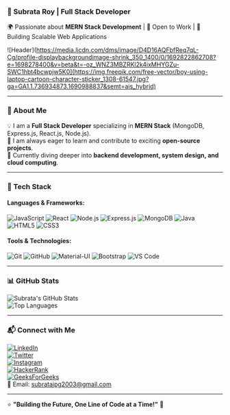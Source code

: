 ### 🚀 Subrata Roy | Full Stack Developer  
🌍 Passionate about **MERN Stack Development** | 🚀 Open to Work | 🎯 Building Scalable Web Applications  

![Header](https://media.licdn.com/dms/image/D4D16AQFbfReq7qL-Cg/profile-displaybackgroundimage-shrink_350_1400/0/1692822862708?e=1698278400&v=beta&t=-oz_WNZ3MBZRKl2k4ixMHYGZu-SWC1hbt4bcwpjw5K0](https://img.freepik.com/free-vector/boy-using-laptop-cartoon-character-sticker_1308-61547.jpg?ga=GA1.1.736934873.1690988837&semt=ais_hybrid)  

---

### 👋 About Me  
💡 I am a **Full Stack Developer** specializing in **MERN Stack** (MongoDB, Express.js, React.js, Node.js).  
🎯 I am always eager to learn and contribute to exciting **open-source projects**.  
🌱 Currently diving deeper into **backend development, system design, and cloud computing**.  

---

### 🚀 Tech Stack
#### **Languages & Frameworks:**  
![JavaScript](https://img.shields.io/badge/-JavaScript-F7DF1E?logo=javascript&logoColor=black&style=for-the-badge)
![React](https://img.shields.io/badge/-React-61DAFB?logo=react&logoColor=white&style=for-the-badge)
![Node.js](https://img.shields.io/badge/-Node.js-339933?logo=node.js&logoColor=white&style=for-the-badge)
![Express.js](https://img.shields.io/badge/-Express.js-000000?logo=express&logoColor=white&style=for-the-badge)
![MongoDB](https://img.shields.io/badge/-MongoDB-47A248?logo=mongodb&logoColor=white&style=for-the-badge)
![Java](https://img.shields.io/badge/-Java-007396?logo=java&logoColor=white&style=for-the-badge)
![HTML5](https://img.shields.io/badge/-HTML5-E34F26?logo=html5&logoColor=white&style=for-the-badge)
![CSS3](https://img.shields.io/badge/-CSS3-1572B6?logo=css3&logoColor=white&style=for-the-badge)

#### **Tools & Technologies:**  
![Git](https://img.shields.io/badge/-Git-F05032?logo=git&logoColor=white&style=for-the-badge)
![GitHub](https://img.shields.io/badge/-GitHub-181717?logo=github&logoColor=white&style=for-the-badge)
![Material-UI](https://img.shields.io/badge/-Material--UI-0081CB?logo=mui&logoColor=white&style=for-the-badge)
![Bootstrap](https://img.shields.io/badge/-Bootstrap-563D7C?logo=bootstrap&logoColor=white&style=for-the-badge)
![VS Code](https://img.shields.io/badge/-VS%20Code-007ACC?logo=visual-studio-code&logoColor=white&style=for-the-badge)

---

### 📊 GitHub Stats  
![Subrata's GitHub Stats](https://github-readme-stats.vercel.app/api?username=subrata003&show_icons=true&theme=tokyonight)  
![Top Languages](https://github-readme-stats.vercel.app/api/top-langs/?username=subrata003&layout=compact&theme=tokyonight)  

---

### 📬 Connect with Me  
[![LinkedIn](https://img.shields.io/badge/-LinkedIn-0077B5?logo=linkedin&logoColor=white&style=for-the-badge)](https://www.linkedin.com/in/subrata-roy-44264a24b/)  
[![Twitter](https://img.shields.io/badge/-Twitter-1DA1F2?logo=twitter&logoColor=white&style=for-the-badge)](https://twitter.com/subrataroy0064)  
[![Instagram](https://img.shields.io/badge/-Instagram-E4405F?logo=instagram&logoColor=white&style=for-the-badge)](https://instagram.com/codewithsubrata)  
[![HackerRank](https://img.shields.io/badge/-HackerRank-2EC866?logo=hackerrank&logoColor=white&style=for-the-badge)](https://www.hackerrank.com/subratajpg2003)  
[![GeeksForGeeks](https://img.shields.io/badge/-GeeksForGeeks-0F9D58?logo=geeksforgeeks&logoColor=white&style=for-the-badge)](https://auth.geeksforgeeks.org/user/subratajpjgo/practice)  
📩 Email: subratajpg2003@gmail.com  

---

⭐ **"Building the Future, One Line of Code at a Time!"** 🚀  

